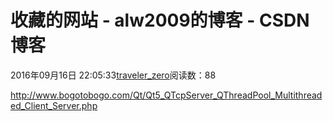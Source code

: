 # 收藏的网站 - alw2009的博客 - CSDN博客





2016年09月16日 22:05:33[traveler_zero](https://me.csdn.net/alw2009)阅读数：88








                
http://www.bogotobogo.com/Qt/Qt5_QTcpServer_QThreadPool_Multithreaded_Client_Server.php
            


